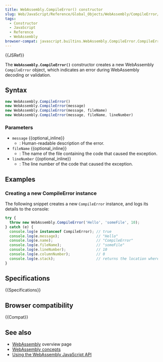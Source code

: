 ```yaml
---
title: WebAssembly.CompileError() constructor
slug: Web/JavaScript/Reference/Global_Objects/WebAssembly/CompileError/CompileError
tags:
  - Constructor
  - JavaScript
  - Reference
  - WebAssembly
browser-compat: javascript.builtins.WebAssembly.CompileError.CompileError
---
```

{{JSRef}}

The **`WebAssembly.CompileError()`** constructor creates a new WebAssembly
`CompileError` object, which indicates an error during WebAssembly decoding or
validation.

## Syntax

```js
new WebAssembly.CompileError()
new WebAssembly.CompileError(message)
new WebAssembly.CompileError(message, fileName)
new WebAssembly.CompileError(message, fileName, lineNumber)
```

### Parameters

- `message` {{optional_inline}}
  - : Human-readable description of the error.
- `fileName` {{optional_inline}}
  - : The name of the file containing the code that caused the exception.
- `lineNumber` {{optional_inline}}
  - : The line number of the code that caused the exception.

## Examples

### Creating a new CompileError instance

The following snippet creates a new `CompileError` instance, and logs its
details to the console:

```js
try {
  throw new WebAssembly.CompileError('Hello', 'someFile', 10);
} catch (e) {
  console.log(e instanceof CompileError); // true
  console.log(e.message);                 // "Hello"
  console.log(e.name);                    // "CompileError"
  console.log(e.fileName);                // "someFile"
  console.log(e.lineNumber);              // 10
  console.log(e.columnNumber);            // 0
  console.log(e.stack);                   // returns the location where the code was run
}
```

## Specifications

{{Specifications}}

## Browser compatibility

{{Compat}}

## See also

- [WebAssembly](/en-US/docs/WebAssembly) overview page
- [WebAssembly concepts](/en-US/docs/WebAssembly/Concepts)
- [Using the WebAssembly JavaScript API](/en-US/docs/WebAssembly/Using_the_JavaScript_API)
